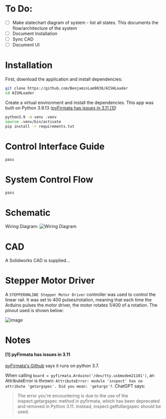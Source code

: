 # To Do:
- [ ] Make statechart diagram of system - list all states. This documents the flow/architecture of the system
- [ ] Document Installation
- [ ] Sync CAD
- [ ] Document UI

# Installation
First, download the application and install dependencies:
```bash
git clone https://github.com/BenjaminLam9838/AISHLoader
cd AISHLoader
```

Create a virtual environment and install the dependencies.  This app was built on Python 3.9.13 ([pyFirmata has issues in 3.11 [1]](#1-pyfirmata-has-issues-in-311))
```bash
python3.9 -m venv .venv
source .venv/bin/activate
pip install -r requirements.txt
```

# Control Interface Guide
`pass`

# System Control Flow
`pass`

# Schematic
Wiring Diagram:
![Wiring Diagram](https://github.com/user-attachments/assets/76260eae-3e04-467a-bbfc-a75757b5d316)


# CAD
A Solidworks CAD is supplied...

# Stepper Motor Driver
A `STEPPERONLINE Stepper Motor Driver` controller was used to control the linear rail. It was set to 400 pulses/rotation, meaning that each time the Arduino pulses the motor driver, the motor rotates 1/400 of a rotation.  The pinout used is shown below:

![image](https://github.com/user-attachments/assets/d1e697b1-f1c8-4efd-ad24-dfa8ad17662b)


Notes
===
#### [1] pyFirmata has issues in 3.11
[pyFirmata's Github](https://github.com/tino/pyFirmata/tree/master) says it runs on python 3.7.

When calling ```board = pyfirmata.Arduino('/dev/tty.usbmodem21101')```, an AttributeError is thrown: ```AttributeError: module 'inspect' has no attribute 'getargspec'. Did you mean: 'getargs'?```.
ChatGPT says:
> The error you're encountering is due to the use of the inspect.getargspec method in pyfirmata, which has been deprecated and removed in Python 3.11. Instead, inspect.getfullargspec should be used.
